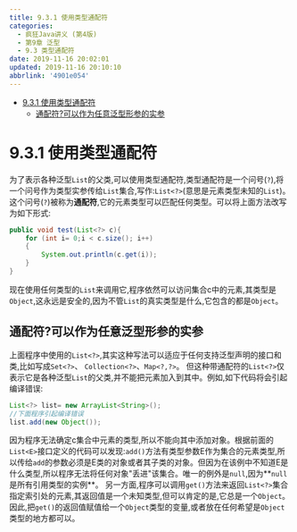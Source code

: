 ```yaml
---
title: 9.3.1 使用类型通配符
categories: 
  - 疯狂Java讲义 (第4版)
  - 第9章 泛型
  - 9.3 类型通配符
date: 2019-11-16 20:02:01
updated: 2019-11-16 20:10:10
abbrlink: '4901e054'
---
```

- [9.3.1 使用类型通配符](/ReadingNotes/4901e054/#9-3-1-使用类型通配符)
    - [通配符?可以作为任意泛型形参的实参](/ReadingNotes/4901e054/#通配符?可以作为任意泛型形参的实参)

<!--more-->
<script src="https://cdn.bootcss.com/jquery/3.4.0/jquery.slim.min.js"></script>
<script>$(document).ready(function () {$(".post-body > ul:nth-child(1)").hide();});</script>

<!--end-->
# 9.3.1 使用类型通配符 #
为了表示各种泛型`List`的父类,可以使用类型通配符,类型通配符是一个问号(`?`),将一个问号作为类型实参传给`List`集合,写作:`List<?>`(意思是元素类型未知的`List`)。这个问号(`?`)被称为**通配符**,它的元素类型可以匹配任何类型。可以将上面方法改写为如下形式:
```java
public void test(List<?> c){
    for (int i= 0;i < c.size(); i++)
    {
        System.out.println(c.get(i));
    }
}
```
现在使用任何类型的`List`来调用它,程序依然可以访问集合c中的元素,其类型是`Object`,这永远是安全的,因为不管`List`的真实类型是什么,它包含的都是`Object`。
## 通配符?可以作为任意泛型形参的实参 ##
上面程序中使用的`List<?>`,其实这种写法可以适应于任何支持泛型声明的接口和类,比如写成`Set<?>`、 `Collection<?>`、`Map<?,?>`。
但这种带通配符的`List<?>`仅表示它是各种泛型`List`的父类,并不能把元素加入到其中。例如,如下代码将会引起编译错误:
```java
List<?> list= new ArrayList<String>();
//下面程序引起编译错误
list.add(new Object());
```
因为程序无法确定c集合中元素的类型,所以不能向其中添加对象。根据前面的`List<E>`接口定义的代码可以发现:`add()`方法有类型参数E作为集合的元素类型,所以传给`add`的参数必须是E类的对象或者其子类的对象。但因为在该例中不知道E是什么类型,所以程序无法将任何对象"丢进"该集合。唯一的例外是`null`,因为**`null`是所有引用类型的实例**。
另一方面,程序可以调用`get()`方法来返回`List<?>`集合指定索引处的元素,其返回值是一个未知类型,但可以肯定的是,它总是一个`Object`。因此,把`get()`的返回值赋值给一个`Object`类型的变量,或者放在任何希望是`Object`类型的地方都可以。
